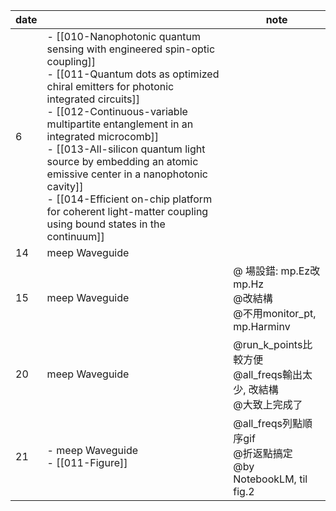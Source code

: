 
| date |                                                                                                                                                                                                                                                                                                                                                                                                                                                                                       | note                                                     |
| ---- | ------------------------------------------------------------------------------------------------------------------------------------------------------------------------------------------------------------------------------------------------------------------------------------------------------------------------------------------------------------------------------------------------------------------------------------------------------------------------------------- | -------------------------------------------------------- |
| 6    | - [[010-Nanophotonic quantum sensing with engineered spin-optic coupling]]<br>- [[011-Quantum dots as optimized chiral emitters for photonic integrated circuits]]<br>- [[012-Continuous-variable multipartite entanglement in an integrated microcomb]]<br>- [[013-All-silicon quantum light source by embedding an atomic emissive center in a nanophotonic cavity]]<br>- [[014-Efficient on-chip platform for coherent light-matter coupling using bound states in the continuum]] |                                                          |
| 14   | meep Waveguide                                                                                                                                                                                                                                                                                                                                                                                                                                                                        |                                                          |
| 15   | meep Waveguide                                                                                                                                                                                                                                                                                                                                                                                                                                                                        | @ 場設錯: mp.Ez改mp.Hz<br>@改結構<br>@不用monitor_pt, mp.Harminv  |
| 20   | meep Waveguide                                                                                                                                                                                                                                                                                                                                                                                                                                                                        | @run_k_points比較方便<br>@all_freqs輸出太少, 改結構<br>@大致上完成了      |
| 21   | - meep Waveguide<br>- [[011-Figure]]                                                                                                                                                                                                                                                                                                                                                                                                                                                  | @all_freqs列點順序gif<br>@折返點搞定<br>@by NotebookLM, til fig.2 |
